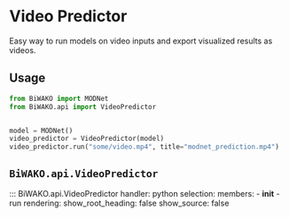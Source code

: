 # Video Predictor

Easy way to run models on video inputs and export visualized results as videos.

## Usage

```python
from BiWAKO import MODNet
from BiWAKO.api import VideoPredictor


model = MODNet()
video_predictor = VideoPredictor(model)
video_predictor.run("some/video.mp4", title="modnet_prediction.mp4")
```

## `BiWAKO.api.VideoPredictor`

::: BiWAKO.api.VideoPredictor
    handler: python
    selection:
        members:
            - __init__
            - run
    rendering:
        show_root_heading: false
        show_source: false
